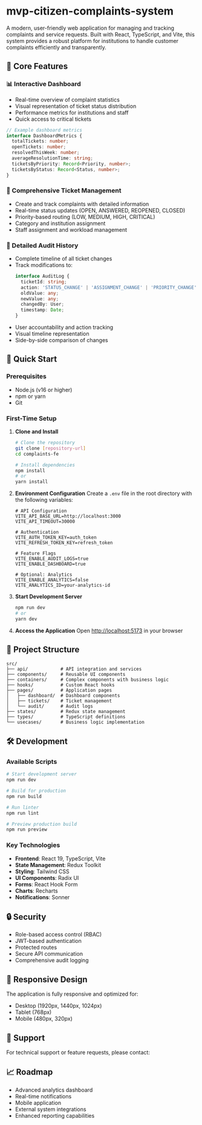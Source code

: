 # mvp-citizen-complaints-system

A modern, user-friendly web application for managing and tracking complaints and service requests. Built with React, TypeScript, and Vite, this system provides a robust platform for institutions to handle customer complaints efficiently and transparently.

## 🎯 Core Features

### 📊 Interactive Dashboard
- Real-time overview of complaint statistics
- Visual representation of ticket status distribution
- Performance metrics for institutions and staff
- Quick access to critical tickets
```typescript
// Example dashboard metrics
interface DashboardMetrics {
  totalTickets: number;
  openTickets: number;
  resolvedThisWeek: number;
  averageResolutionTime: string;
  ticketsByPriority: Record<Priority, number>;
  ticketsByStatus: Record<Status, number>;
}
```

### 📝 Comprehensive Ticket Management
- Create and track complaints with detailed information
- Real-time status updates (OPEN, ANSWERED, REOPENED, CLOSED)
- Priority-based routing (LOW, MEDIUM, HIGH, CRITICAL)
- Category and institution assignment
- Staff assignment and workload management

### 📜 Detailed Audit History
- Complete timeline of all ticket changes
- Track modifications to:
  ```typescript
  interface AuditLog {
    ticketId: string;
    action: 'STATUS_CHANGE' | 'ASSIGNMENT_CHANGE' | 'PRIORITY_CHANGE';
    oldValue: any;
    newValue: any;
    changedBy: User;
    timestamp: Date;
  }
  ```
- User accountability and action tracking
- Visual timeline representation
- Side-by-side comparison of changes

## 🚀 Quick Start

### Prerequisites
- Node.js (v16 or higher)
- npm or yarn
- Git

### First-Time Setup

1. **Clone and Install**
   ```bash
   # Clone the repository
   git clone [repository-url]
   cd complaints-fe

   # Install dependencies
   npm install
   # or
   yarn install
   ```

2. **Environment Configuration**
   Create a `.env` file in the root directory with the following variables:
   ```env
   # API Configuration
   VITE_API_BASE_URL=http://localhost:3000
   VITE_API_TIMEOUT=30000

   # Authentication
   VITE_AUTH_TOKEN_KEY=auth_token
   VITE_REFRESH_TOKEN_KEY=refresh_token

   # Feature Flags
   VITE_ENABLE_AUDIT_LOGS=true
   VITE_ENABLE_DASHBOARD=true

   # Optional: Analytics
   VITE_ENABLE_ANALYTICS=false
   VITE_ANALYTICS_ID=your-analytics-id
   ```

3. **Start Development Server**
   ```bash
   npm run dev
   # or
   yarn dev
   ```

4. **Access the Application**
   Open [http://localhost:5173](http://localhost:5173) in your browser

## 📁 Project Structure

```
src/
├── api/            # API integration and services
├── components/     # Reusable UI components
├── containers/     # Complex components with business logic
├── hooks/          # Custom React hooks
├── pages/          # Application pages
│   ├── dashboard/  # Dashboard components
│   ├── tickets/    # Ticket management
│   └── audit/      # Audit logs
├── states/         # Redux state management
├── types/          # TypeScript definitions
└── usecases/       # Business logic implementation
```

## 🛠️ Development

### Available Scripts
```bash
# Start development server
npm run dev

# Build for production
npm run build

# Run linter
npm run lint

# Preview production build
npm run preview
```

### Key Technologies
- **Frontend**: React 19, TypeScript, Vite
- **State Management**: Redux Toolkit
- **Styling**: Tailwind CSS
- **UI Components**: Radix UI
- **Forms**: React Hook Form
- **Charts**: Recharts
- **Notifications**: Sonner

## 🔒 Security

- Role-based access control (RBAC)
- JWT-based authentication
- Protected routes
- Secure API communication
- Comprehensive audit logging

## 📱 Responsive Design

The application is fully responsive and optimized for:
- Desktop (1920px, 1440px, 1024px)
- Tablet (768px)
- Mobile (480px, 320px)

## 🤝 Support

For technical support or feature requests, please contact:
<!-- - Email: [princeelysee@gmail.com](mailto:princeelysee@gmail.com) -->

## 📈 Roadmap

- Advanced analytics dashboard
- Real-time notifications
- Mobile application
- External system integrations
- Enhanced reporting capabilities
